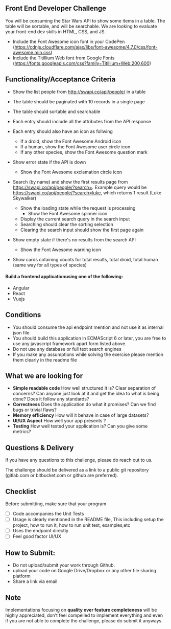 ## Front End Developer Challenge

You will be consuming the Star Wars API to show some items in a table. The table will be sortable, and will be searchable. We are looking to evaluate your front-end dev skills in HTML, CSS, and JS.

- Include the Font Awesome icon font in your CodePen (https://cdnjs.cloudflare.com/ajax/libs/font-awesome/4.7.0/css/font-awesome.min.css) 
- Include the Titillium Web font from Google Fonts (https://fonts.googleapis.com/css?family=Titillium+Web:200,600) 

## Functionality/Acceptance Criteria

- Show the list people from http://swapi.co/api/people/ in a table
- The table should be paginated with 10 records in a single page
- The table should sortable and searchable
- Each entry should include all the attributes from the API response
- Each entry should also have an icon as follwing
  -	If a droid, show the Font Awesome Android icon
  -	If a human, show the Font Awesome user circle icon
  -	If any other species, show the Font Awesome question mark

- Show error state if the API is down
  - Show the Font Awesome exclamation circle icon

- Search (by name) and show the first results page from https://swapi.co/api/people/?search=. Example query would be https://swapi.co/api/people/?search=luke, which returns 1 result (Luke Skywalker)
  - Show the loading state while the request is processing
    - Show the Font Awesome spinner icon
  - Display the current search query in the search input
  - Searching should clear the sorting selection
  - Clearing the search input should show the first page again

- Show empty state if there's no results from the search API
  - Show the Font Awesome warning icon

- Show cards cotaining counts for total results, total droid, total human (same way for all types of species)

####  Build a frontend applicationusing one of the following:
- Angular
- React
- Vuejs


## Conditions

- You should consume the api endpoint mention and not use it as internal json file
- You should build this application in ECMAScript 6 or later, you are free to use any javascript framework apart form listed above.
- Do not use any database or full text search engines
- If you make any assumptions while solving the exercise please mention them clearly in the readme file

## What we are looking for

- **Simple readable code** How well structured it is? Clear separation of concerns? Can anyone just look at it and get the idea to
what is being done? Does it follow any standards?
- **Correctness** Does the application do what it promises? Can we find bugs or trivial flaws?
- **Memory efficiency** How will it behave in case of large datasets?
- **UI/UX Aspect** How well your app presents ?
- **Testing** How well tested your application is? Can you give some metrics?

## Questions & Delivery

If you have any questions to this challenge, please do reach out to us.

The challenge should be delivered as a link to a public git repository (gitlab.com or bitbucket.com or github are preferred).


## Checklist

Before submitting, make sure that your program

- [ ] Code accompanies the Unit Tests
- [ ] Usage is clearly mentioned in the README file, This including setup the project, how to run it, how to run unit test, examples,etc
- [ ] Uses the endpoint directly
- [ ] Feel good factor UI/UX

## How to Submit:

- Do not upload/submit your work through Github. 
- upload your code on Google Drive/Dropbox or any other file sharing platform
- Share a link via email 

## Note

Implementations focusing on **quality over feature completeness** will be highly appreciated,  don’t feel compelled to implement everything and even if you are not able to complete the challenge, please do submit it anyways.
